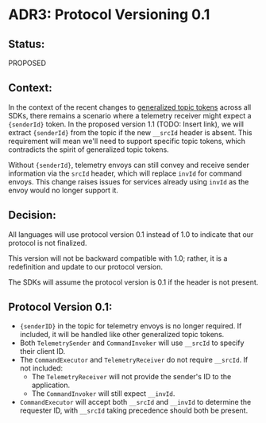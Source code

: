 # ADR3: Protocol Versioning 0.1

## Status: 

PROPOSED

## Context: 

In the context of the recent changes to [generalized topic tokens](./0001-generalized-topic-tokens.md) across all SDKs, there remains a scenario where a telemetry receiver might expect a `{senderId}` token. In the proposed version 1.1 (TODO: Insert link), we will extract `{senderId}` from the topic if the new `__srcId` header is absent. This requirement will mean we'll need to support specific topic tokens, which contradicts the spirit of generalized topic tokens. 

Without `{senderId}`, telemetry envoys can still convey and receive sender information via the `srcId` header, which will replace `invId` for command envoys. This change raises issues for services already using `invId` as the envoy would no longer support it.

## Decision: 

All languages will use protocol version 0.1 instead of 1.0 to indicate that our protocol is not finalized. 

This version will not be backward compatible with 1.0; rather, it is a redefinition and update to our protocol version. 

The SDKs will assume the protocol version is 0.1 if the header is not present.

## Protocol Version 0.1:
  - `{senderID}` in the topic for telemetry envoys is no longer required. If included, it will be handled like other generalized topic tokens.
  - Both `TelemetrySender` and `CommandInvoker` will use `__srcId` to specify their client ID.
  - The `CommandExecutor` and `TelemetryReceiver` do not require `__srcId`. If not included:
    - The `TelemetryReceiver` will not provide the sender's ID to the application.
    - The `CommandInvoker` will still expect `__invId`. 
  - `CommandExecutor` will accept both `__srcId` and `__invId` to determine the requester ID, with `__srcId` taking precedence should both be present.

